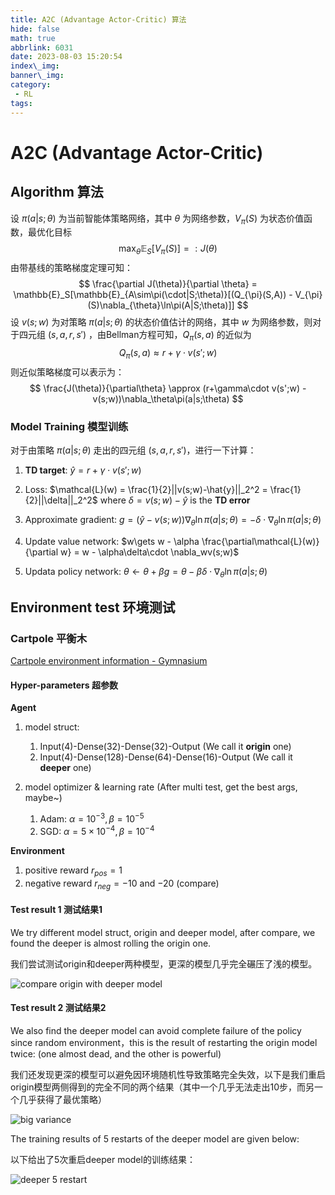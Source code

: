 ```yaml
---
title: A2C (Advantage Actor-Critic) 算法
hide: false
math: true
abbrlink: 6031
date: 2023-08-03 15:20:54
index\_img:
banner\_img:
category:
 - RL
tags:
---
```


# A2C (Advantage Actor-Critic)

## Algorithm 算法

设 $\pi(a|s;\theta)$ 为当前智能体策略网络，其中 $\theta$ 为网络参数，$V_\pi(S)$ 为状态价值函数，最优化目标
$$
\max_\theta\mathbb{E}_S[V_{\pi}(S)] =: J(\theta)
$$
由带基线的策略梯度定理可知：
$$
\frac{\partial J(\theta)}{\partial \theta} =
\mathbb{E}_S[\mathbb{E}_{A\sim\pi(\cdot|S;\theta)}[(Q_{\pi}(S,A)) - V_{\pi}(S)\nabla_{\theta}\ln\pi(A|S;\theta)]]
$$
设 $v(s;w)$ 为对策略 $\pi(a|s;\theta)$ 的状态价值估计的网络，其中 $w$ 为网络参数，则对于四元组 $(s,a,r,s')$ ，由Bellman方程可知，$Q_\pi(s,a)$ 的近似为
$$
Q_\pi(s,a)\approx r + \gamma\cdot v(s';w)
$$
则近似策略梯度可以表示为：
$$
\frac{J(\theta)}{\partial\theta} \approx (r+\gamma\cdot v(s';w) - v(s;w))\nabla_\theta\pi(a|s;\theta)
$$

### Model Training 模型训练

对于由策略 $\pi(a|s;\theta)$ 走出的四元组 $(s,a,r,s')$，进行一下计算：

1. **TD target**: $\hat{y} = r + \gamma\cdot v(s';w)$
2. Loss: $\mathcal{L}(w) = \frac{1}{2}||v(s;w)-\hat{y}||_2^2 = \frac{1}{2}||\delta||_2^2$ where $\delta = v(s;w) - \hat{y}$ is the **TD error**
3. Approximate gradient: $g = (\hat{y}-v(s;w))\nabla_\theta\ln\pi(a|s;\theta) = -\delta\cdot\nabla_\theta\ln\pi(a|s;\theta)$

4. Update value network: $w\gets w - \alpha \frac{\partial\mathcal{L}(w)}{\partial w} = w - \alpha\delta\cdot \nabla_wv(s;w)$
5. Updata policy network: $\theta\gets\theta + \beta g = \theta - \beta\delta\cdot \nabla_{\theta}\ln\pi(a|s;\theta)$

## Environment test 环境测试

### Cartpole 平衡木

[Cartpole environment information - Gymnasium](https://gymnasium.farama.org/environments/classic_control/cart_pole/)

#### Hyper-parameters 超参数

**Agent**

1. model struct:
   1. Input(4)-Dense(32)-Dense(32)-Output (We call it **origin** one)
   2. Input(4)-Dense(128)-Dense(64)-Dense(16)-Output (We call it **deeper** one)

2. model optimizer & learning rate (After multi test, get the best args, maybe~)
   1. Adam: $\alpha=10^{-3}, \beta=10^{-5}$
   2. SGD: $\alpha=5\times 10^{-4}, \beta = 10^{-4}$

**Environment**

1. positive reward $r_{pos} = 1$
2. negative reward $r_{neg} = -10$ and $-20$ (compare)

#### Test result 1 测试结果1

We try different model struct, origin and deeper model, after compare, we found the deeper is almost rolling the origin one.

我们尝试测试origin和deeper两种模型，更深的模型几乎完全碾压了浅的模型。

![compare origin with deeper model](/figures/RL/A2C/cartpole/A2C-model-origin-deeper.png)

#### Test result 2 测试结果2

We also find the deeper model can avoid complete failure of the policy since random environment，this is the result of restarting the origin model twice: (one almost dead, and the other is powerful)

我们还发现更深的模型可以避免因环境随机性导致策略完全失效，以下是我们重启origin模型两侧得到的完全不同的两个结果（其中一个几乎无法走出10步，而另一个几乎获得了最优策略）

![big variance](/figures/RL/A2C/cartpole/A2C-v3-p5-two-test-compare.png)

The training results of 5 restarts of the deeper model are given below:

以下给出了5次重启deeper model的训练结果：

![deeper 5 restart](/figures/RL/A2C/cartpole/A2C-deeper-5-restart.png)
